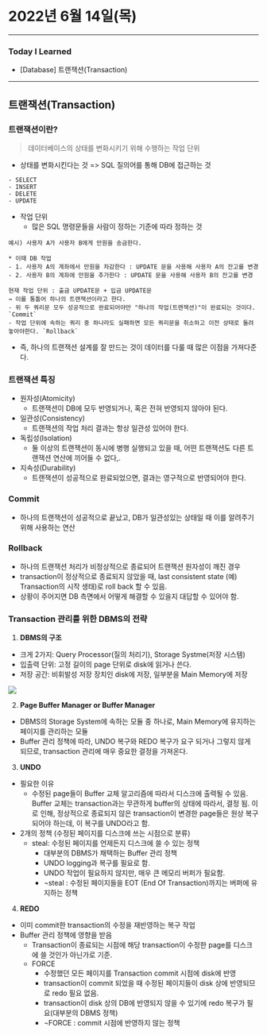 # 2022년 6월 14일(목)

---

### Today I Learned

- [Database] 트랜잭션(Transaction)

---

## 트랜잭션(Transaction)

### 트랜잭션이란?

> 데이터베이스의 상태를 변화시키기 위해 수행하는 작업 단위

- 상태를 변화시킨다는 것 => SQL 질의어를 통해 DB에 접근하는 것 

```
- SELECT
- INSERT
- DELETE
- UPDATE
```

- 작업 단위 
  - 많은 SQL 명령문들을 사람이 정하는 기준에 따라 정하는 것 

```
예시) 사용자 A가 사용자 B에게 만원을 송금한다.

* 이때 DB 작업
- 1. 사용자 A의 계좌에서 만원을 차감한다 : UPDATE 문을 사용해 사용자 A의 잔고를 변경
- 2. 사용자 B의 계좌에 만원을 추가한다 : UPDATE 문을 사용해 사용자 B의 잔고를 변경

현재 작업 단위 : 출금 UPDATE문 + 입금 UPDATE문
→ 이를 통틀어 하나의 트랜잭션이라고 한다.
- 위 두 쿼리문 모두 성공적으로 완료되어야만 "하나의 작업(트랜잭션)"이 완료되는 것이다. `Commit`
- 작업 단위에 속하는 쿼리 중 하나라도 실패하면 모든 쿼리문을 취소하고 이전 상태로 돌려놓아야한다. `Rollback`
```

- 즉, 하나의 트랜잭션 설계를 잘 만드는 것이 데이터를 다룰 때 많은 이점을 가져다준다.

### 트랜잭션 특징

- 원자성(Atomicity)
  - 트랜잭션이 DB에 모두 반영되거나, 혹은 전혀 반영되지 않아야 된다.
- 일관성(Consistency)
  - 트랜잭션의 작업 처리 결과는 항상 일관성 있어야 한다.
- 독립성(Isolation)
  - 둘 이상의 트랜잭션이 동시에 병행 실행되고 있을 때, 어떤 트랜잭션도 다른 트랜잭션 연산에 끼어들 수 없다,.
- 지속성(Durability)
  - 트랜잭션이 성공적으로 완료되었으면, 결과는 영구적으로 반영되어야 한다.

### Commit

- 하나의 트랜잭션이 성공적으로 끝났고, DB가 일관성있는 상태일 때 이를 알려주기 위해 사용하는 연산

### Rollback

- 하나의 트랜잭션 처리가 비정상적으로 종료되어 트랜잭션 원자성이 깨진 경우
- transaction이 정상적으로 종료되지 않았을 때, last consistent state (예) Transaction의 시작 생태)로 roll back 할 수 있음.
- 상황이 주어지면 DB 측면에서 어떻게 해결할 수 있을지 대답할 수 있어야 함.

### Transaction 관리를 위한 DBMS의 전략

1. **DBMS의 구조**

- 크게 2가지: Query Processor(질의 처리기), Storage Systme(저장 시스템)
- 입출력 단위: 고정 길이의 page 단위로 disk에 읽거나 쓴다.
- 저장 공간: 비휘발성 저장 장치인 disk에 저장, 일부분을 Main Memory에 저장 

![](https://d2.naver.com/content/images/2015/06/helloworld-407507-1.png)

2. **Page Buffer Manager or Buffer Manager**

- DBMS의 Storage System에 속하는 모듈 중 하나로, Main Memory에 유지하는 페이지를 관리하는 모듈 
- Buffer 관리 정책에 따라, UNDO 복구와 REDO 복구가 요구 되거나 그렇지 않게 되므로, transaction 관리에 매우 중요한 결정을 가져온다.

3. **UNDO**

- 필요한 이유
  - 수정된 page들이 Buffer 교체 알고리즘에 따라서 디스크에 출력될 수 있음. Buffer 교체는 transaction과는 무관하게 buffer의 상태에 따라서, 결정 됨. 이로 인해, 정상적으로 종료되지 않은 transaction이 변경한 page들은 원상 복구 되어야 하는데, 이 복구를 UNDO라고 함.
- 2개의 정책 (수정된 페이지를 디스크에 쓰는 시점으로 분류)
  - steal: 수정된 페이지를 언제든지 디스크에 쓸 수 있는 정책
    - 대부분의 DBMS가 채택하는 Buffer 관리 정책
    - UNDO logging과 복구를 필요로 함.
    - UNDO 작업이 필요하지 않지만, 매우 큰 메모리 버퍼가 필요함.
    - ¬steal : 수정된 페이지들을 EOT (End Of Transaction)까지는 버퍼에 유지하는 정책

4. **REDO**

- 이미 commit한 transaction의 수정을 재반영하는 복구 작업
- Buffer 관리 정책에 영향을 받음
  - Transaction이 종료되는 시점에 해당 transaction이 수정한 page를 디스크에 쓸 것인가 아닌가로 기준.
  - FORCE
    - 수정했던 모든 페이지를 Transaction commit 시점에 disk에 반영 
    - transaction이 commit 되었을 때 수정된 페이지들이 disk 상에 반영되므로 redo 필요 없음.
    - transaction이 disk 상의 DB에 반영되지 않을 수 있기에 redo 복구가 필요(대부분의 DBMS 정책)
    - ¬FORCE : commit 시점에 반영하지 않는 정책

